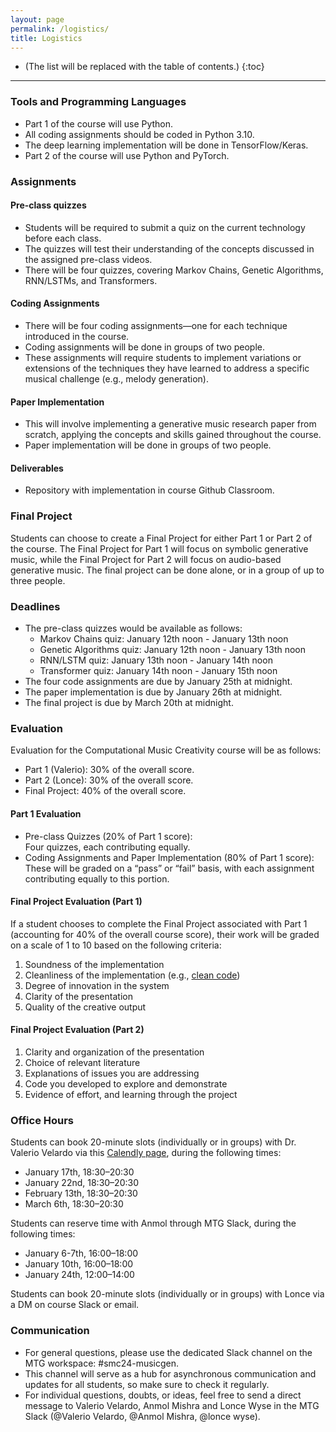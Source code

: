 ```yaml
---
layout: page
permalink: /logistics/
title: Logistics
---
```


* (The list will be replaced with the table of contents.)
{:toc}

***

### Tools and Programming Languages

* Part 1 of the course will use Python. 
* All coding assignments should be coded in Python 3.10. 
* The deep learning implementation will be done in TensorFlow/Keras.
* Part 2 of the course will use Python and PyTorch.

### Assignments

#### Pre-class quizzes

* Students will be required to submit a quiz on the current technology before each class. 
* The quizzes will test their understanding of the concepts discussed in the assigned pre-class videos. 
* There will be four quizzes, covering Markov Chains, Genetic Algorithms, RNN/LSTMs, and Transformers.

#### Coding Assignments

* There will be four coding assignments—one for each technique introduced in the course. 
* Coding assignments will be done in groups of two people.
* These assignments will require students to implement variations or extensions of the techniques they have learned to address a specific musical challenge (e.g., melody generation).

#### Paper Implementation

* This will involve implementing a generative music research paper from scratch, applying the concepts and skills gained throughout the course.
* Paper implementation will be done in groups of two people.

#### Deliverables

* Repository with implementation in course Github Classroom.

### Final Project

Students can choose to create a Final Project for either Part 1 or Part 2 of the course. The Final Project for Part 1 will focus on symbolic generative music, while the Final Project for Part 2 will focus on audio-based generative music. The final project can be done alone, or in a group of up to three people.

### Deadlines

* The pre-class quizzes would be available as follows:  
  * Markov Chains quiz: January 12th noon \- January 13th noon  
  * Genetic Algorithms quiz: January 12th noon \- January 13th noon  
  * RNN/LSTM quiz: January 13th noon \- January 14th noon  
  * Transformer quiz: January 14th noon \- January 15th noon  
* The four code assignments are due by January 25th at midnight.  
* The paper implementation is due by January 26th at midnight.  
* The final project is due by March 20th at midnight.

### Evaluation

Evaluation for the Computational Music Creativity course will be as follows:

* Part 1 (Valerio): 30% of the overall score.  
* Part 2 (Lonce): 30% of the overall score.  
* Final Project: 40% of the overall score.

#### Part 1 Evaluation

* Pre-class Quizzes (20% of Part 1 score):  
  Four quizzes, each contributing equally.  
* Coding Assignments and Paper Implementation (80% of Part 1 score):  
  These will be graded on a “pass” or “fail” basis, with each assignment contributing equally to this portion.

#### Final Project Evaluation (Part 1\)

If a student chooses to complete the Final Project associated with Part 1 (accounting for 40% of the overall course score), their work will be graded on a scale of 1 to 10 based on the following criteria:

1. Soundness of the implementation  
2. Cleanliness of the implementation (e.g., [clean code](https://gist.github.com/wojteklu/73c6914cc446146b8b533c0988cf8d29))  
3. Degree of innovation in the system  
4. Clarity of the presentation  
5. Quality of the creative output

#### Final Project Evaluation (Part 2\)

1. Clarity and organization of the presentation
2. Choice of relevant literature
3. Explanations of issues you are addressing
4. Code you developed to explore and demonstrate
5. Evidence of effort, and learning through the project

### Office Hours

Students can book 20-minute slots (individually or in groups) with Dr. Valerio Velardo via this [Calendly page](https://calendly.com/valerio-velardo/office-hours-gen-mus-mtg), during the following times:

* January 17th, 18:30–20:30  
* January 22nd, 18:30–20:30  
* February 13th, 18:30–20:30  
* March 6th, 18:30–20:30

Students can reserve time with Anmol through MTG Slack, during the following times:

* January 6-7th, 16:00–18:00  
* January 10th, 16:00–18:00  
* January 24th, 12:00–14:00

Students can book 20-minute slots (individually or in groups) with Lonce via a DM on course Slack or email.

### Communication

* For general questions, please use the dedicated Slack channel on the MTG workspace: #smc24-musicgen.
* This channel will serve as a hub for asynchronous communication and updates for all students, so make sure to check it regularly.
* For individual questions, doubts, or ideas, feel free to send a direct message to Valerio Velardo, Anmol Mishra and Lonce Wyse in the MTG Slack (@Valerio Velardo, @Anmol Mishra, @lonce wyse).
